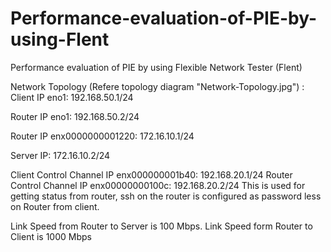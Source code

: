 # Performance-evaluation-of-PIE-by-using-Flent
Performance evaluation of PIE by using Flexible Network  Tester (Flent)

Network Topology (Refere topology diagram "Network-Topology.jpg") :
Client IP eno1: 192.168.50.1/24

Router IP eno1: 192.168.50.2/24

Router IP enx0000000001220: 172.16.10.1/24

Server IP: 172.16.10.2/24

Client Control Channel IP enx000000001b40: 192.168.20.1/24
Router Control Channel IP enx00000000100c: 192.168.20.2/24
This is used for getting status from router, ssh on the router is configured as password less on Router from client.

Link Speed from Router to Server is 100 Mbps. Link Speed form Router to Client is 1000 Mbps

